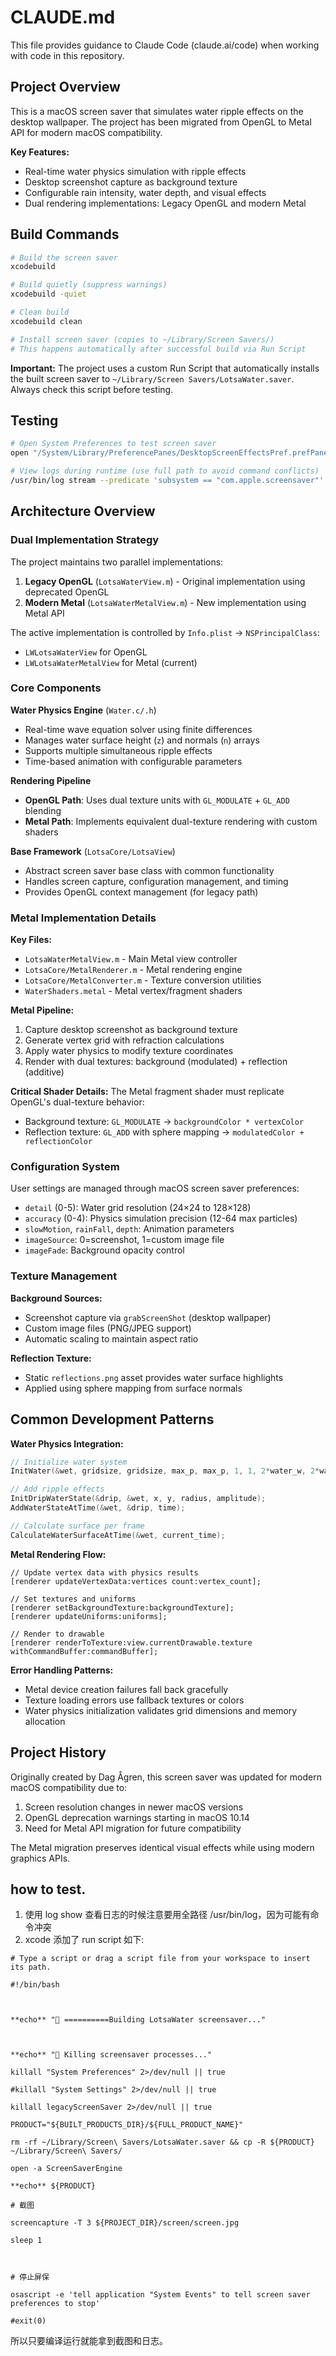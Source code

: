 # CLAUDE.md

This file provides guidance to Claude Code (claude.ai/code) when working with code in this repository.

## Project Overview

This is a macOS screen saver that simulates water ripple effects on the desktop wallpaper. The project has been migrated from OpenGL to Metal API for modern macOS compatibility.

**Key Features:**
- Real-time water physics simulation with ripple effects
- Desktop screenshot capture as background texture
- Configurable rain intensity, water depth, and visual effects
- Dual rendering implementations: Legacy OpenGL and modern Metal

## Build Commands

```bash
# Build the screen saver
xcodebuild

# Build quietly (suppress warnings)
xcodebuild -quiet

# Clean build
xcodebuild clean

# Install screen saver (copies to ~/Library/Screen Savers/)
# This happens automatically after successful build via Run Script
```

**Important:** The project uses a custom Run Script that automatically installs the built screen saver to `~/Library/Screen Savers/LotsaWater.saver`. Always check this script before testing.

## Testing

```bash
# Open System Preferences to test screen saver
open "/System/Library/PreferencePanes/DesktopScreenEffectsPref.prefPane"

# View logs during runtime (use full path to avoid command conflicts)
/usr/bin/log stream --predicate 'subsystem == "com.apple.screensaver"'
```

## Architecture Overview

### Dual Implementation Strategy
The project maintains two parallel implementations:

1. **Legacy OpenGL** (`LotsaWaterView.m`) - Original implementation using deprecated OpenGL
2. **Modern Metal** (`LotsaWaterMetalView.m`) - New implementation using Metal API

The active implementation is controlled by `Info.plist` → `NSPrincipalClass`:
- `LWLotsaWaterView` for OpenGL
- `LWLotsaWaterMetalView` for Metal (current)

### Core Components

**Water Physics Engine** (`Water.c/.h`)
- Real-time wave equation solver using finite differences
- Manages water surface height (`z`) and normals (`n`) arrays
- Supports multiple simultaneous ripple effects
- Time-based animation with configurable parameters

**Rendering Pipeline**
- **OpenGL Path**: Uses dual texture units with `GL_MODULATE` + `GL_ADD` blending
- **Metal Path**: Implements equivalent dual-texture rendering with custom shaders

**Base Framework** (`LotsaCore/LotsaView`)
- Abstract screen saver base class with common functionality
- Handles screen capture, configuration management, and timing
- Provides OpenGL context management (for legacy path)

### Metal Implementation Details

**Key Files:**
- `LotsaWaterMetalView.m` - Main Metal view controller
- `LotsaCore/MetalRenderer.m` - Metal rendering engine
- `LotsaCore/MetalConverter.m` - Texture conversion utilities
- `WaterShaders.metal` - Metal vertex/fragment shaders

**Metal Pipeline:**
1. Capture desktop screenshot as background texture
2. Generate vertex grid with refraction calculations
3. Apply water physics to modify texture coordinates
4. Render with dual textures: background (modulated) + reflection (additive)

**Critical Shader Details:**
The Metal fragment shader must replicate OpenGL's dual-texture behavior:
- Background texture: `GL_MODULATE` → `backgroundColor * vertexColor`
- Reflection texture: `GL_ADD` with sphere mapping → `modulatedColor + reflectionColor`

### Configuration System

User settings are managed through macOS screen saver preferences:
- `detail` (0-5): Water grid resolution (24×24 to 128×128)
- `accuracy` (0-4): Physics simulation precision (12-64 max particles)
- `slowMotion`, `rainFall`, `depth`: Animation parameters
- `imageSource`: 0=screenshot, 1=custom image file
- `imageFade`: Background opacity control

### Texture Management

**Background Sources:**
- Screenshot capture via `grabScreenShot` (desktop wallpaper)
- Custom image files (PNG/JPEG support)
- Automatic scaling to maintain aspect ratio

**Reflection Texture:**
- Static `reflections.png` asset provides water surface highlights
- Applied using sphere mapping from surface normals

## Common Development Patterns

**Water Physics Integration:**
```c
// Initialize water system
InitWater(&wet, gridsize, gridsize, max_p, max_p, 1, 1, 2*water_w, 2*water_h);

// Add ripple effects
InitDripWaterState(&drip, &wet, x, y, radius, amplitude);
AddWaterStateAtTime(&wet, &drip, time);

// Calculate surface per frame
CalculateWaterSurfaceAtTime(&wet, current_time);
```

**Metal Rendering Flow:**
```objc
// Update vertex data with physics results
[renderer updateVertexData:vertices count:vertex_count];

// Set textures and uniforms
[renderer setBackgroundTexture:backgroundTexture];
[renderer updateUniforms:uniforms];

// Render to drawable
[renderer renderToTexture:view.currentDrawable.texture withCommandBuffer:commandBuffer];
```

**Error Handling Patterns:**
- Metal device creation failures fall back gracefully
- Texture loading errors use fallback textures or colors
- Water physics initialization validates grid dimensions and memory allocation

## Project History

Originally created by Dag Ågren, this screen saver was updated for modern macOS compatibility due to:
1. Screen resolution changes in newer macOS versions
2. OpenGL deprecation warnings starting in macOS 10.14
3. Need for Metal API migration for future compatibility

The Metal migration preserves identical visual effects while using modern graphics APIs.

## how to test.

1. 使用 log show 查看日志的时候注意要用全路径 /usr/bin/log，因为可能有命令冲突
2. xcode 添加了 run script 如下:
```
# Type a script or drag a script file from your workspace to insert its path.

#!/bin/bash

  

**echo** "🔄 ==========Building LotsaWater screensaver..."

  

**echo** "🔄 Killing screensaver processes..."

killall "System Preferences" 2>/dev/null || true

#killall "System Settings" 2>/dev/null || true

killall legacyScreenSaver 2>/dev/null || true

PRODUCT="${BUILT_PRODUCTS_DIR}/${FULL_PRODUCT_NAME}"

rm -rf ~/Library/Screen\ Savers/LotsaWater.saver && cp -R ${PRODUCT} ~/Library/Screen\ Savers/

open -a ScreenSaverEngine

**echo** ${PRODUCT}

# 截图

screencapture -T 3 ${PROJECT_DIR}/screen/screen.jpg

sleep 1

  

# 停止屏保

osascript -e 'tell application "System Events" to tell screen saver preferences to stop'

#exit(0)
```
所以只要编译运行就能拿到截图和日志。
